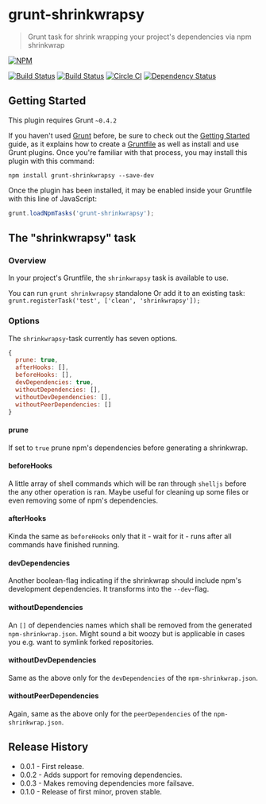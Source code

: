 # grunt-shrinkwrapsy

> Grunt task for shrink wrapping your project's dependencies via npm shrinkwrap

[![NPM](https://nodei.co/npm/grunt-shrinkwrapsy.png?mini=true)](https://nodei.co/npm/grunt-shrinkwrapsy/)

[![Build Status](https://travis-ci.org/tdeekens/grunt-shrinkwrapsy.svg?branch=master)](https://travis-ci.org/tdeekens/grunt-shrinkwrapsy)
[![Build Status](https://drone.io/github.com/tdeekens/grunt-shrinkwrapsy/status.png)](https://drone.io/github.com/tdeekens/grunt-shrinkwrapsy/latest)
[![Circle CI](https://circleci.com/gh/tdeekens/grunt-shrinkwrapsy/tree/master.svg?style=svg)](https://circleci.com/gh/tdeekens/grunt-shrinkwrapsy/tree/master)
[![Dependency Status](https://david-dm.org/tdeekens/grunt-shrinkwrapsy.svg?style=flat)](https://david-dm.org/tdeekens/grunt-shrinkwrapsy.svg?style=flat)

## Getting Started
This plugin requires Grunt `~0.4.2`

If you haven't used [Grunt](http://gruntjs.com/) before, be sure to check out the [Getting Started](http://gruntjs.com/getting-started) guide, as it explains how to create a [Gruntfile](http://gruntjs.com/sample-gruntfile) as well as install and use Grunt plugins. Once you're familiar with that process, you may install this plugin with this command:

```shell
npm install grunt-shrinkwrapsy --save-dev
```

Once the plugin has been installed, it may be enabled inside your Gruntfile with this line of JavaScript:

```js
grunt.loadNpmTasks('grunt-shrinkwrapsy');
```

## The "shrinkwrapsy" task

### Overview
In your project's Gruntfile, the `shrinkwrapsy` task is available to use.

You can run `grunt shrinkwrapsy` standalone
Or add it to an existing task: `grunt.registerTask('test', ['clean', 'shrinkwrapsy']);`

### Options
The `shrinkwrapsy`-task currently has seven options.

```javascript
{
  prune: true,
  afterHooks: [],
  beforeHooks: [],
  devDependencies: true,
  withoutDependencies: [],
  withoutDevDependencies: [],
  withoutPeerDependencies: []
}
```

#### prune
If set to `true` prune npm's dependencies before generating a shrinkwrap.

#### beforeHooks
A little array of shell commands which will be ran through `shelljs` before the any other operation is ran. Maybe useful for cleaning up some files or even removing some of npm's dependencies.

#### afterHooks
Kinda the same as `beforeHooks` only that it - wait for it - runs after all commands have finished running.

#### devDependencies
Another boolean-flag indicating if the shrinkwrap should include npm's development dependencies. It transforms into the `--dev`-flag.

#### withoutDependencies
An `[]` of dependencies names which shall be removed from the generated `npm-shrinkwrap.json`. Might sound a bit woozy but is applicable in cases you e.g. want to symlink forked repositories.

#### withoutDevDependencies
Same as the above only for the `devDependencies` of the `npm-shrinkwrap.json`.

#### withoutPeerDependencies
Again, same as the above only for the `peerDependencies` of the `npm-shrinkwrap.json`.

## Release History
- 0.0.1 - First release.
- 0.0.2 - Adds support for removing dependencies.
- 0.0.3 - Makes removing dependencies more failsave.
- 0.1.0 - Release of first minor, proven stable.
